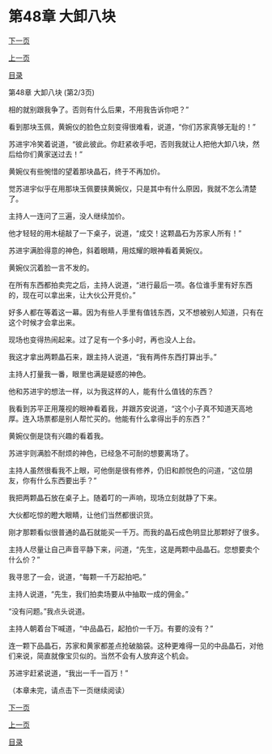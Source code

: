 <h1>第48章    大卸八块</h1>
            <div><p><a href="./143_%E7%AC%AC48%E7%AB%A0_%E5%A4%A7%E5%8D%B8%E5%85%AB%E5%9D%97.md">下一页</a></p><p><a href="./141_%E7%AC%AC48%E7%AB%A0_%E5%A4%A7%E5%8D%B8%E5%85%AB%E5%9D%97.md">上一页</a></p><p><a href="../">目录</a></p></div>
            <div><p>第48章    大卸八块 (第2/3页)</p><p>相的就别跟我争了。否则有什么后果，不用我告诉你吧？”</p><p>看到那块玉佩，黄婉仪的脸色立刻变得很难看，说道，“你们苏家真够无耻的！”</p><p>苏进宇冷笑着说道，“彼此彼此。你赶紧收手吧，否则我就让人把他大卸八块，然后给你们黄家送过去！”</p><p>黄婉仪有些惋惜的望着那块晶石，终于不再加价。</p><p>觉苏进宇似乎在用那块玉佩要挟黄婉仪，只是其中有什么原因，我就不怎么清楚了。</p><p>主持人一连问了三遍，没人继续加价。</p><p>他才轻轻的用木槌敲了一下桌子，说道，“成交！这颗晶石为苏家人所有！”</p><p>苏进宇满脸得意的神色，斜着眼睛，用炫耀的眼神看着黄婉仪。</p><p>黄婉仪沉着脸一言不发的。</p><p>在所有东西都拍卖完之后，主持人说道，“进行最后一项。各位谁手里有好东西的，现在可以拿出来，让大伙公开竞价。”</p><p>好多人都在等着这一幕。因为有些人手里有值钱东西，又不想被别人知道，只有在这个时候才会拿出来。</p><p>现场也变得热闹起来。过了足有一个多小时，再也没人上台。</p><p>我这才拿出两颗晶石来，跟主持人说道，“我有两件东西打算出手。”</p><p>主持人打量我一番，眼里也满是疑惑的神色。</p><p>他和苏进宇的想法一样，以为我这样的人，能有什么值钱的东西？</p><p>我看到苏平正用蔑视的眼神看着我，并跟苏安说道，“这个小子真不知道天高地厚。连入场票都是别人帮忙买的。他能有什么拿得出手的东西？”</p><p>黄婉仪倒是饶有兴趣的看着我。</p><p>苏进宇则满脸不耐烦的神色，已经急不可耐的想要离场了。</p><p>主持人虽然很看我不上眼，可他倒是很有修养，仍旧和颜悦色的问道，“这位朋友，你有什么东西要出手？”</p><p>我把两颗晶石放在桌子上。随着叮的一声响，现场立刻就静了下来。</p><p>大伙都吃惊的瞪大眼睛，让他们当然都很识货。</p><p>刚才那颗看似很普通的晶石就能买一千万。而我的晶石成色明显比那颗好了很多。</p><p>主持人尽量让自己声音平静下来，问道，“先生，这是两颗中品晶石。您想要卖个什么价？”</p><p>我寻思了一会，说道，“每颗一千万起拍吧。”</p><p>主持人说道，“先生，我们拍卖场要从中抽取一成的佣金。”</p><p>“没有问题。”我点头说道。</p><p>主持人朝着台下喊道，“中品晶石，起拍价一千万。有要的没有？”</p><p>连一颗下品晶石，苏家和黄家都差点抢破脑袋。这种更难得一见的中品晶石，对他们来说，简直就像宝贝似的。当然不会有人放弃这个机会。</p><p>苏进宇赶紧说道，“我出一千一百万！”</p><p>（本章未完，请点击下一页继续阅读）</p></div>
            <div><p><a href="./143_%E7%AC%AC48%E7%AB%A0_%E5%A4%A7%E5%8D%B8%E5%85%AB%E5%9D%97.md">下一页</a></p><p><a href="./141_%E7%AC%AC48%E7%AB%A0_%E5%A4%A7%E5%8D%B8%E5%85%AB%E5%9D%97.md">上一页</a></p><p><a href="../">目录</a></p></div>